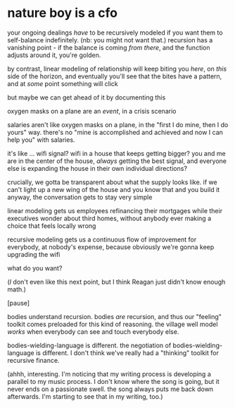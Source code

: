 # nature boy is a cfo

your ongoing dealings _have_ to be recursively modeled if you want them to self-balance indefinitely. (nb: you might not want that.) recursion has a vanishing point - if the balance is coming _from there_, and the function adjusts around it, you're golden.

by contrast, linear modeling of relationship will keep biting you _here_, on _this_ side of the horizon, and eventually you'll see that the bites have a pattern, and at _some_ point something will click

but maybe we can get ahead of it by documenting this

oxygen masks on a plane are an _event_, in a crisis scenario

salaries aren't like oxygen masks on a plane, in the "first I do mine, then I do yours" way. there's no "mine is accomplished and achieved and now I can help you" with salaries.

it's like ... wifi signal? wifi in a house that keeps getting bigger? you and me are in the center of the house, _always_ getting the best signal, and everyone else is expanding the house in their own individual directions?

crucially, we gotta be transparent about what the supply looks like. if we can't light up a new wing of the house and you know that and you build it anyway, the conversation gets to stay very simple

linear modeling gets us employees refinancing their mortgages while their executives wonder about third homes, without anybody ever making a choice that feels locally wrong

recursive modeling gets us a continuous flow of improvement for everybody, at nobody's expense, because obviously we're gonna keep upgrading the wifi

what do you want?

(_I_ don't even like this next point, but I think Reagan just didn't know enough math.)

\[pause]

bodies understand recursion. bodies _are_ recursion, and thus our "feeling" toolkit comes preloaded for this kind of reasoning. the village well model _works_ when everybody can see and touch everybody else.

bodies-wielding-language is different. the negotiation of bodies-wielding-language is different. I don't think we've really had a "thinking" toolkit for recursive finance.

(ahhh, interesting. I'm noticing that my writing process is developing a parallel to my music process. I don't know where the song is going, but it never ends on a passionate swell. the song always puts me back down afterwards. I'm starting to see that in my writing, too.)

